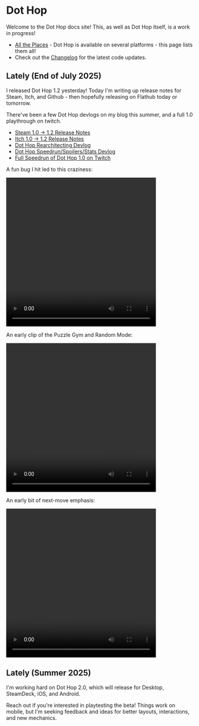 # Dot Hop

Welcome to the Dot Hop docs site! This, as well as Dot Hop itself, is a work in progress!

* [All the Places](https://russmatney.github.io/dothop/#/all-the-places) - Dot Hop is available on several platforms - this page lists them all!
* Check out the [Changelog](/changelog) for the latest code updates.

## Lately (End of July 2025)

I released Dot Hop 1.2 yesterday! Today I'm writing up release notes for Steam,
Itch, and Github - then hopefully releasing on Flathub today or tomorrow.

There've been a few Dot Hop devlogs on my blog this summer, and a full 1.0
playthrough on twitch.

* [Steam 1.0 -> 1.2 Release Notes](https://store.steampowered.com/news/app/2779710/view/539986853961400427)
* [Itch 1.0 -> 1.2 Release Notes](https://russmatney.itch.io/dot-hop/devlog/998752/dot-hop-12-now-available)
* [Dot Hop Rearchitecting Devlog](https://russmatney.com/#/devlogs/2025-07-26-dothopping-rearchitecting)
* [Dot Hop Speedrun/Spoilers/Stats Devlog](https://russmatney.com/#/devlogs/2025-06-10-dothop-speedrun)
* [Full Speedrun of Dot Hop 1.0 on Twitch](https://www.twitch.tv/collections/0tCOXvfGRxhZiA)

A fun bug I hit led to this craziness:

<video controls width="80%" height="400px">
    <source
    src="assets/devlog_dothop_puzzle_stacking_bug_5x.mp4"
    type="video/mp4"
    />
</video>

An early clip of the Puzzle Gym and Random Mode:

<video controls width="80%" height="400px">
    <source
    src="assets/puzzle_gym_and_random_mode.mp4"
    type="video/mp4"
    />
</video>

An early bit of next-move emphasis:

<video controls width="80%" height="400px">
    <source
    src="assets/showing_possible_moves.mp4"
    type="video/mp4"
    />
</video>

## Lately (Summer 2025)

I'm working hard on Dot Hop 2.0, which will release for Desktop, SteamDeck, iOS, and Android.

Reach out if you're interested in playtesting the beta! Things work on mobile,
but I'm seeking feedback and ideas for better layouts, interactions, and new
mechanics.
